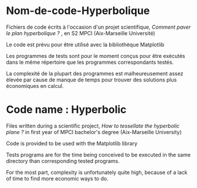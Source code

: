 # Nom-de-code-Hyperbolique
Fichiers de code  écrits à l'occasion d'un projet scientifique, *Comment paver le plan hyperbolique ?* , en S2 MPCI (Aix-Marseille Université)

Le code est prévu pour être utilisé avec la bibliothèque Matplotlib

Les programmes de tests sont pour le moment conçus pour être exécutés dans le même répertoire que les programmes correspondants testés.

La complexité de la plupart des programmes est malheureusement assez élevée par cause de manque de temps pour trouver des solutions plus économiques en calcul.


# Code name : Hyperbolic
Files written during a scientific project, *How to tessellate the hyperbolic plane ?* in first year of MPCI bachelor's degree (Aix-Marseille University)

Code is provided to be used with the Matplotlib library

Tests programs are for the time being conceived to be executed in the same directory than corresponding tested programs.

For the most part, complexity is unfortunately quite high, because of a lack of time to find more economic ways to do.
